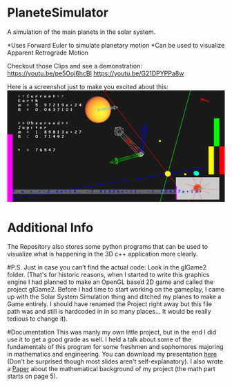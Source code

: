 
# PlaneteSimulator
A simulation of the main planets in the solar system.

*Uses Forward Euler to simulate planetary motion
*Can be used to visualize Apparent Retrograde Motion

Checkout those Clips and see a demonstration: https://youtu.be/pe5Ooj6hcBI https://youtu.be/G21DPYPPa8w 

Here is a screenshot just to make you excited about this:
![Observing a Planet](doc/Presentation/ObservationMode.PNG)

# Additional Info
The Repository also stores some python programs that can be used to visualize what is happening in the 3D c++ application more clearly.

#P.S.
Just in case you can’t find the actual code: Look in the glGame2 folder. (That's for historic reasons, when I started to write this graphics engine I had planned to make an OpenGL based 2D game and called the project glGame2. Before I had time to start working on the gameplay, I came up with the Solar System Simulation thing and ditched my planes to make a Game entirely. I should have renamed the Project right away but this file path was and still is hardcoded in in so many places... It would be really tedious to change it).

#Documentation
This was manly my own little project, but in the end I did use it to get a good grade as well. I held a talk about some of the fundamentals of this program for some freshmen and sophomores majoring in mathematics and engineering. You can download my presentation [here](doc/Presentation/Solar%20System%20Simulator.pptx) (Don't be surprised though most slides aren't self-explanatory). I also wrote a [Paper](doc/PlaneteSimulatorDocumnetaion/PlaneteSimulatorDocumnetaion.pdf) about the mathematical background of my project (the math part starts on page 5).
